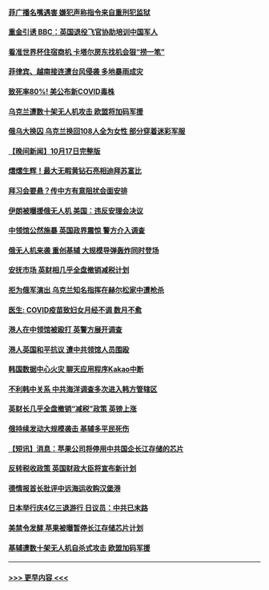#### [菲广播名嘴遇害 嫌犯声称指令来自重刑犯监狱](../pages/prog202/a103554043.md?t=10181701) 
#### [重金引诱 BBC：英国退役飞官协助培训中国军人](../pages/prog202/a103554019.md?t=10181701) 
#### [看准世界杯住宿商机 卡塔尔房东找机会狠“捞一笔”](../pages/prog202/a103553969.md?t=10181701) 
#### [菲律宾、越南接连遭台风侵袭 多地暴雨成灾](../pages/prog202/a103553906.md?t=10181701) 
#### [致死率80%! 美公布新COVID毒株](../pages/prog202/a103553744.md?t=10181701) 
#### [乌克兰遭数十架无人机攻击 欧盟将加码军援](../pages/prog202/a103553913.md?t=10181701) 
#### [俄乌大换囚 乌克兰换回108人全为女性 部分穿着迷彩军服](../pages/prog202/a103553932.md?t=10181701) 
#### [【晚间新闻】10月17日完整版](../pages/prog202/a103553880.md?t=10181701) 
#### [熠熠生辉！最大无暇黄钻石亮相迪拜苏富比](../pages/prog202/a103553771.md?t=10181701) 
#### [拜习会要悬？传中方有意阻扰会面安排](../pages/prog202/a103553778.md?t=10181701) 
#### [伊朗被曝援俄无人机 美国：违反安理会决议](../pages/prog202/a103553773.md?t=10181701) 
#### [中领馆公然施暴 英国政界震惊 警方介入调查](../pages/prog202/a103553783.md?t=10181701) 
#### [俄无人机来袭 重创基辅 大规模导弹轰炸同时登场](../pages/prog202/a103553776.md?t=10181701) 
#### [安抚市场 英财相几乎全盘撤销减税计划](../pages/prog202/a103553769.md?t=10181701) 
#### [拒为俄军演出 乌克兰知名指挥在赫尔松家中遭枪杀](../pages/prog202/a103553657.md?t=10181701) 
#### [医生: COVID疫苗致妇女月经不调 数月不愈](../pages/prog202/a103553662.md?t=10181701) 
#### [港人在中领馆被殴打 英警方展开调查](../pages/prog202/a103553650.md?t=10181701) 
#### [港人英国和平抗议 遭中共领馆人员围殴](../pages/prog202/a103553566.md?t=10181701) 
#### [韩国数据中心火灾 聊天应用程序Kakao中断](../pages/prog202/a103553568.md?t=10181701) 
#### [不利韩中关系 中共海洋调查多次进入韩方管辖区](../pages/prog202/a103553574.md?t=10181701) 
#### [英财长几乎全盘撤销“减税”政策 英镑上涨](../pages/prog202/a103553494.md?t=10181701) 
#### [俄持续发动大规模袭击 基辅多平民死伤](../pages/prog202/a103553602.md?t=10181701) 
#### [【短讯】消息：苹果公司将停用中共国企长江存储的芯片](../pages/prog202/a103553560.md?t=10181701) 
#### [反转税收政策 英国财政大臣将宣布新计划](../pages/prog202/a103553570.md?t=10181701) 
#### [德情报首长批评中远海运收购汉堡港](../pages/prog202/a103553445.md?t=10181701) 
#### [日本举行庆4亿三退游行 日议员：中共已末路](../pages/prog202/a103553297.md?t=10181701) 
#### [美禁令发酵 苹果被曝暂停长江存储芯片计划](../pages/prog202/a103553440.md?t=10181701) 
#### [基辅遭数十架无人机自杀式攻击 欧盟加码军援](../pages/prog202/a103553421.md?t=10181701) 

----
#### [ >>> 更早内容 <<< ](../indexes/prog202-earlier.md)
